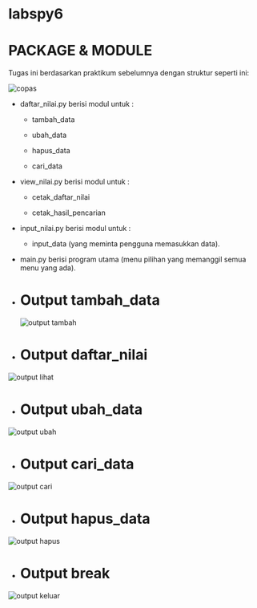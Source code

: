 # labspy6
# PACKAGE & MODULE

Tugas ini berdasarkan praktikum sebelumnya dengan struktur seperti ini:

![copas](https://user-images.githubusercontent.com/57259403/72698115-397e1c80-3b75-11ea-9eab-b28960b2eb75.png)

* daftar_nilai.py berisi modul untuk :

  * tambah_data  

  * ubah_data

  * hapus_data

  * cari_data
  
* view_nilai.py berisi modul untuk :

  * cetak_daftar_nilai

  * cetak_hasil_pencarian
  
* input_nilai.py berisi modul untuk :

  * input_data (yang meminta pengguna memasukkan data).

* main.py berisi program utama (menu pilihan yang memanggil semua menu yang ada).

* # Output tambah_data
  
  ![output tambah](https://user-images.githubusercontent.com/57259403/72698389-95957080-3b76-11ea-9838-6085c2b5741b.png)

* # Output daftar_nilai

![output lihat](https://user-images.githubusercontent.com/57259403/72698453-d42b2b00-3b76-11ea-8cee-babf205a4b53.png)

* # Output ubah_data

![output ubah](https://user-images.githubusercontent.com/57259403/72698490-0177d900-3b77-11ea-9555-2edacc8d7784.png)

* # Output cari_data

![output cari](https://user-images.githubusercontent.com/57259403/72698554-41d75700-3b77-11ea-9ea5-376dd08599c8.png)

* # Output hapus_data

![output hapus](https://user-images.githubusercontent.com/57259403/72698579-5e738f00-3b77-11ea-9030-35243158746f.png)

* # Output break

![output keluar](https://user-images.githubusercontent.com/57259403/72698606-7a773080-3b77-11ea-946c-5f5148ccac06.png)
